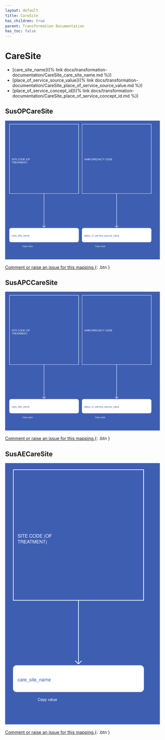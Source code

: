 ```yaml
---
layout: default
title: CareSite
has_children: true
parent: Transformation Documentation
has_toc: false
---
```


# CareSite
* [care_site_name]({% link docs/transformation-documentation/CareSite_care_site_name.md %})
* [place_of_service_source_value]({% link docs/transformation-documentation/CareSite_place_of_service_source_value.md %})
* [place_of_service_concept_id]({% link docs/transformation-documentation/CareSite_place_of_service_concept_id.md %})

## SusOPCareSite
<a href="SusOPCareSite.svg" target="_blank"><img src="SusOPCareSite.svg" /></a>

[Comment or raise an issue for this mapping.](https://github.com/answerdigital/oxford-omop-data-mapper/issues/new?title=SusOPCareSite%20mapping){: .btn }
## SusAPCCareSite
<a href="SusAPCCareSite.svg" target="_blank"><img src="SusAPCCareSite.svg" /></a>

[Comment or raise an issue for this mapping.](https://github.com/answerdigital/oxford-omop-data-mapper/issues/new?title=SusAPCCareSite%20mapping){: .btn }
## SusAECareSite
<a href="SusAECareSite.svg" target="_blank"><img src="SusAECareSite.svg" /></a>

[Comment or raise an issue for this mapping.](https://github.com/answerdigital/oxford-omop-data-mapper/issues/new?title=SusAECareSite%20mapping){: .btn }
